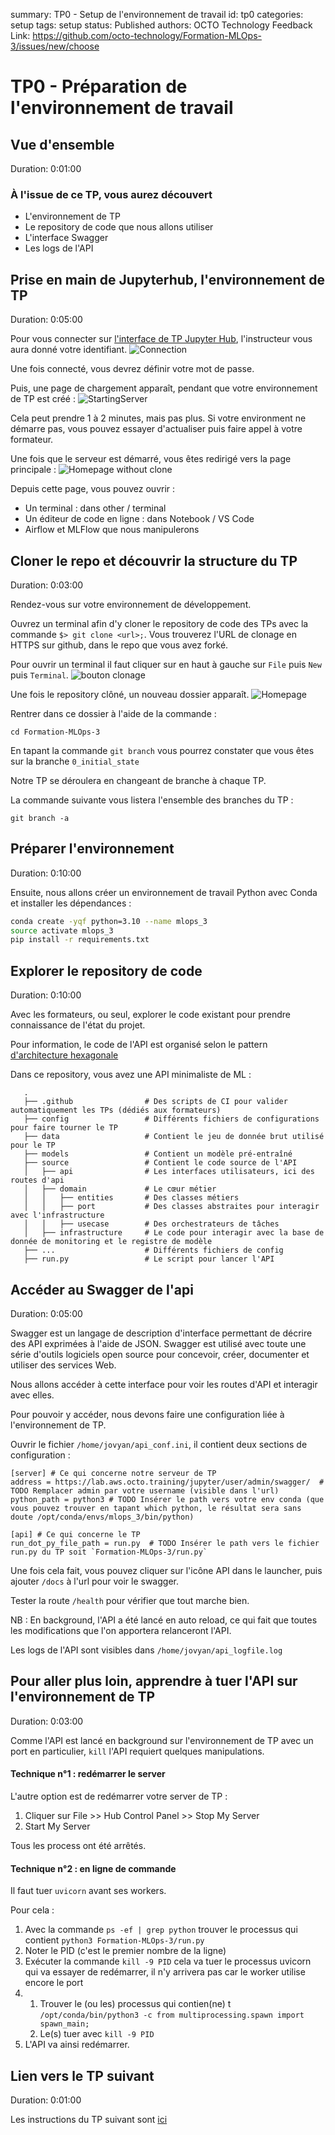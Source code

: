 summary: TP0 - Setup de l'environnement de travail
id: tp0
categories: setup
tags: setup
status: Published
authors: OCTO Technology
Feedback Link: https://github.com/octo-technology/Formation-MLOps-3/issues/new/choose

# TP0 - Préparation de l'environnement de travail

## Vue d'ensemble

Duration: 0:01:00

### À l'issue de ce TP, vous aurez découvert

- L'environnement de TP
- Le repository de code que nous allons utiliser
- L'interface Swagger
- Les logs de l'API

## Prise en main de Jupyterhub, l'environnement de TP

Duration: 0:05:00

Pour vous connecter sur [l'interface de TP Jupyter Hub](https://lab.aws.octo.training/), l'instructeur vous aura donné
votre identifiant.
![Connection](images/tp0/connection.png)

Une fois connecté, vous devrez définir votre mot de passe. 

Puis, une page de chargement apparaît, pendant que votre environnement de TP est créé :
![StartingServer](images/tp0/starting_server.png)

Cela peut prendre 1 à 2 minutes, mais pas plus. Si votre environment ne démarre pas, vous pouvez essayer d'actualiser
puis faire appel à votre formateur.

Une fois que le serveur est démarré, vous êtes redirigé vers la page principale :
![Homepage without clone](./images/tp0/homepage-without-clone.png)

Depuis cette page, vous pouvez ouvrir :

- Un terminal : dans other / terminal
- Un éditeur de code en ligne : dans Notebook / VS Code
- Airflow et MLFlow que nous manipulerons

## Cloner le repo et découvrir la structure du TP

Duration: 0:03:00

Rendez-vous sur votre environnement de développement.

Ouvrez un terminal afin d'y cloner le repository de code des TPs avec la commande `$> git clone <url>;`.
Vous trouverez l'URL de clonage en HTTPS sur github, dans le repo que vous avez forké.

Pour ouvrir un terminal il faut cliquer sur en haut à gauche sur `File` puis `New` puis `Terminal`.
![bouton clonage](./images/tp0/github-clone-button.png)

Une fois le repository clôné, un nouveau dossier apparaît.
![Homepage](./images/tp0/homepage.png)

Rentrer dans ce dossier à l'aide de la commande :

```shell
cd Formation-MLOps-3
```

En tapant la commande `git branch` vous pourrez constater que vous êtes sur la branche `0_initial_state`

Notre TP se déroulera en changeant de branche à chaque TP.

La commande suivante vous listera l'ensemble des branches du TP :

```shell
git branch -a
```

## Préparer l'environnement

Duration: 0:10:00

Ensuite, nous allons créer un environnement de travail Python avec Conda et installer les dépendances :

```bash
conda create -yqf python=3.10 --name mlops_3
source activate mlops_3
pip install -r requirements.txt
```

## Explorer le repository de code

Duration: 0:10:00

Avec les formateurs, ou seul, explorer le code existant pour prendre connaissance de l'état du projet.

Pour information, le code de l'API est organisé selon le
pattern [d'architecture hexagonale](https://blog.octo.com/architecture-hexagonale-trois-principes-et-un-exemple-dimplementation/)

Dans ce repository, vous avez une API minimaliste de ML :

```
   .
   ├── .github                # Des scripts de CI pour valider automatiquement les TPs (dédiés aux formateurs)
   ├── config                 # Différents fichiers de configurations pour faire tourner le TP
   ├── data                   # Contient le jeu de donnée brut utilisé pour le TP
   ├── models                 # Contient un modèle pré-entraîné
   ├── source                 # Contient le code source de l'API
   │   ├── api                # Les interfaces utilisateurs, ici des routes d'api
   │   ├── domain             # Le cœur métier
   │   │   ├── entities       # Des classes métiers
   │   │   ├── port           # Des classes abstraites pour interagir avec l'infrastructure
   │   │   ├── usecase        # Des orchestrateurs de tâches
   │   ├── infrastructure     # Le code pour interagir avec la base de donnée de monitoring et le registre de modèle
   ├── ...                    # Différents fichiers de config
   ├── run.py                 # Le script pour lancer l'API
```

## Accéder au Swagger de l'api

Duration: 0:05:00

Swagger est un langage de description d'interface permettant de décrire des API exprimées à l'aide de JSON.
Swagger est utilisé avec toute une série d'outils logiciels open source pour concevoir, créer, documenter et utiliser
des services Web.

Nous allons accéder à cette interface pour voir les routes d'API et interagir avec elles.

Pour pouvoir y accéder, nous devons faire une configuration liée à l'environnement de TP.

Ouvrir le fichier `/home/jovyan/api_conf.ini`, il contient deux sections de configuration :

```shell
[server] # Ce qui concerne notre serveur de TP
address = https://lab.aws.octo.training/jupyter/user/admin/swagger/  # TODO Remplacer admin par votre username (visible dans l'url)
python_path = python3 # TODO Insérer le path vers votre env conda (que vous pouvez trouver en tapant which python, le résultat sera sans doute /opt/conda/envs/mlops_3/bin/python)

[api] # Ce qui concerne le TP
run_dot_py_file_path = run.py  # TODO Insérer le path vers le fichier run.py du TP soit `Formation-MLOps-3/run.py`
```

Une fois cela fait, vous pouvez cliquer sur l'icône API dans le launcher, puis ajouter `/docs` à l'url pour voir le
swagger.

Tester la route `/health` pour vérifier que tout marche bien.

NB : En background, l'API a été lancé en auto reload, ce qui fait que toutes les modifications que l'on apportera
relanceront l'API.

Les logs de l'API sont visibles dans `/home/jovyan/api_logfile.log`

## Pour aller plus loin, apprendre à tuer l'API sur l'environnement de TP

Duration: 0:03:00

Comme l'API est lancé en background sur l'environnement de TP avec un port en particulier, `kill` l'API requiert
quelques manipulations.

#### Technique n°1 : redémarrer le server

L'autre option est de redémarrer votre server de TP :

1. Cliquer sur File >> Hub Control Panel >> Stop My Server
2. Start My Server

Tous les process ont été arrêtés.

#### Technique n°2 : en ligne de commande

Il faut tuer `uvicorn` avant ses workers.

Pour cela :

1. Avec la commande `ps -ef | grep python` trouver le processus qui contient `python3 Formation-MLOps-3/run.py`
2. Noter le PID (c'est le premier nombre de la ligne)
3. Exécuter la commande `kill -9 PID` cela va tuer le processus uvicorn qui va essayer de redémarrer, il n'y arrivera
   pas car le worker utilise encore le port
4.
    1. Trouver le (ou les) processus qui contien(ne)
       t `/opt/conda/bin/python3 -c from multiprocessing.spawn import spawn_main;`
    2. Le(s) tuer avec `kill -9 PID`
5. L'API va ainsi redémarrer.

## Lien vers le TP suivant

Duration: 0:01:00

Les instructions du TP suivant sont [ici](https://octo-technology.github.io/Formation-MLOps-3/tp1#0)
